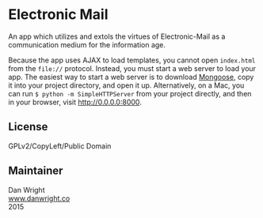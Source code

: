 Electronic Mail
=======

An app which utilizes and extols the virtues of Electronic-Mail as a communication medium for the information age.  

Because the app uses AJAX to load templates, you cannot open `index.html` from the `file://` protocol. Instead, you must start a web server to load your app. The easiest way to start a web server is to download [Mongoose](http://cesanta.com/mongoose.shtml), copy it into your project directory, and open it up. Alternatively, on a Mac, you can run `$ python -m SimpleHTTPServer` from your project directly, and then in your browser, visit http://0.0.0.0:8000.  


License
-------
GPLv2/CopyLeft/Public Domain

Maintainer
-------
Dan Wright  
www.danwright.co  
2015

